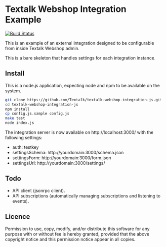 Textalk Webshop Integration Example
===================================

[![Build Status](https://travis-ci.org/Textalk/textalk-webshop-integration-js.png)](https://travis-ci.org/Textalk/textalk-webshop-integration-js)

This is an example of an external integration designed to be configurable from inside Textalk
Webshop admin.

This is a bare skeleton that handles settings for each integration instance.


Install
-------
This is a node.js application, expecting node and npm to be available on the system.

```bash
git clone https://github.com/Textalk/textalk-webshop-integration-js.git
cd textalk-webshop-integration-js
npm install
cp config.js.sample config.js
make test
node index.js
```

The integration server is now available on http://localhost:3000/ with the following settings:

* auth:           testkey
* settingsSchema: http://yourdomain:3000/schema.json
* settingsForm:   http://yourdomain:3000/form.json
* settingsUrl:    http://yourdomain:3000/settings/


Todo
----

* API client (jsonrpc client).
* API subscriptions (automatically managing subscriptions and listening to events).


Licence
-------

Permission to use, copy, modify, and/or distribute this software for any purpose with or without
fee is hereby granted, provided that the above copyright notice and this permission notice appear
in all copies.
